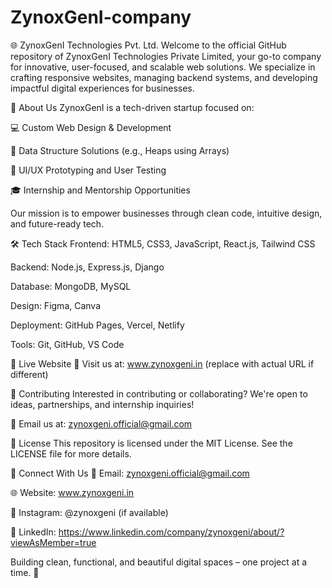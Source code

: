 # ZynoxGenI-company

🌐 ZynoxGenI Technologies Pvt. Ltd.
Welcome to the official GitHub repository of ZynoxGenI Technologies Private Limited, your go-to company for innovative, user-focused, and scalable web solutions. We specialize in crafting responsive websites, managing backend systems, and developing impactful digital experiences for businesses.

🚀 About Us
ZynoxGenI is a tech-driven startup focused on:

💻 Custom Web Design & Development

🧠 Data Structure Solutions (e.g., Heaps using Arrays)

🎨 UI/UX Prototyping and User Testing

🎓 Internship and Mentorship Opportunities

Our mission is to empower businesses through clean code, intuitive design, and future-ready tech.

🛠️ Tech Stack
Frontend: HTML5, CSS3, JavaScript, React.js, Tailwind CSS

Backend: Node.js, Express.js, Django

Database: MongoDB, MySQL

Design: Figma, Canva

Deployment: GitHub Pages, Vercel, Netlify

Tools: Git, GitHub, VS Code

🌟 Live Website
🔗 Visit us at: www.zynoxgeni.in (replace with actual URL if different)

👥 Contributing
Interested in contributing or collaborating? We're open to ideas, partnerships, and internship inquiries!

📨 Email us at: zynoxgeni.official@gmail.com

📜 License
This repository is licensed under the MIT License. See the LICENSE file for more details.

🔗 Connect With Us
📧 Email: zynoxgeni.official@gmail.com

🌐 Website: www.zynoxgeni.in

📸 Instagram: @zynoxgeni (if available)

💼 LinkedIn: https://www.linkedin.com/company/zynoxgeni/about/?viewAsMember=true

Building clean, functional, and beautiful digital spaces – one project at a time. 🚀
